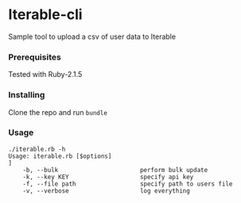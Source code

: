 # Iterable-cli

Sample tool to upload a csv of user data to Iterable 

### Prerequisites

Tested with Ruby-2.1.5

### Installing
Clone the repo and run `bundle`

### Usage

```
./iterable.rb -h
Usage: iterable.rb [$options]                                                                                                                                        ]
    -b, --bulk                       perform bulk update
    -k, --key KEY                    specify api key
    -f, --file path                  specify path to users file
    -v, --verbose                    log everything
```

